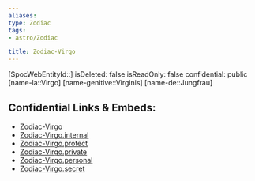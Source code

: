 ```yaml
---
aliases: 
type: Zodiac
tags:
- astro/Zodiac

title: Zodiac-Virgo
---
```

[SpocWebEntityId::]
isDeleted: false
isReadOnly: false
confidential: public
[name-la::Virgo]
[name-genitive::Virginis]
[name-de::Jungfrau]


## Confidential Links & Embeds: 
- [Zodiac-Virgo](../../../_public/astro/Zodiac/Zodiac-Virgo.md) 
- [Zodiac-Virgo.internal](../../../_internal/astro/Zodiac/Zodiac-Virgo.internal.md) 
- [Zodiac-Virgo.protect](../../../_protect/astro/Zodiac/Zodiac-Virgo.protect.md) 
- [Zodiac-Virgo.private](../../../_private/astro/Zodiac/Zodiac-Virgo.private.md) 
- [Zodiac-Virgo.personal](../../../_personal/astro/Zodiac/Zodiac-Virgo.personal.md) 
- [Zodiac-Virgo.secret](../../../_secret/astro/Zodiac/Zodiac-Virgo.secret.md) 
